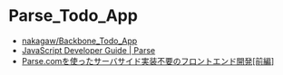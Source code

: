 # Parse_Todo_App

- <a href="https://github.com/nakagaw/Backbone_Todo_App">nakagaw/Backbone_Todo_App</a>
- <a href="https://www.parse.com/docs/js_guide">JavaScript Developer Guide | Parse</a>
- <a href="http://www.riaxdnp.jp/?p=6420">Parse.comを使ったサーバサイド実装不要のフロントエンド開発[前編]</a>